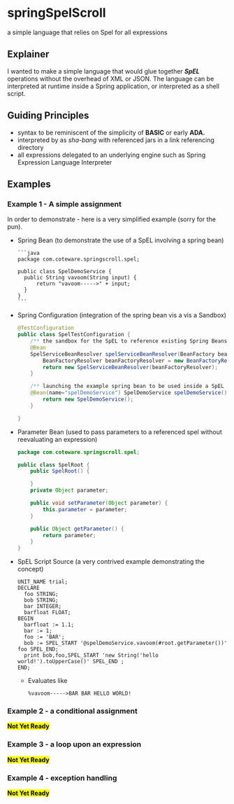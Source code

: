 # springSpelScroll
a simple language that relies on Spel for all expressions

## Explainer

I wanted to make a simple language that would glue together ***SpEL*** operations without the overhead of XML or JSON.  The language can be interpreted at runtime inside a Spring application, or interpreted as a shell script.

## Guiding Principles
* syntax to be reminiscent of the simplicity of **BASIC** or early **ADA.**
* interpreted by as *sha-bang* with referenced jars in a link referencing directory
* all expressions delegated to an underlying engine such as Spring Expression Language Interpreter



## Examples 
### Example 1 - A simple assignment
In order to demonstrate - here is a very simplified example (sorry for the pun).

* Spring Bean (to demonstrate the use of a SpEL involving  a spring bean)

      ```java
      package com.coteware.springscroll.spel;
    
      public class SpelDemoService {
        public String vavoom(String input) {
            return "vavoom----->" + input;
        }
      }
      ```

* Spring Configuration (integration of the spring bean vis a vis a Sandbox)
    ```java
    @TestConfiguration
    public class SpelTestConfiguration {
        /** the sandbox for the SpEL to reference existing Spring Beans */
        @Bean
        SpelServiceBeanResolver spelServiceBeanResolver(BeanFactory beanFactory) {
            BeanFactoryResolver beanFactoryResolver = new BeanFactoryResolver(beanFactory);
            return new SpelServiceBeanResolver(beanFactoryResolver);
        }
    
        /** launching the example spring bean to be used inside a SpEL */
        @Bean(name="spelDemoService") SpelDemoService spelDemoService() {
            return new SpelDemoService();
        }
    
    }
    ```

* Parameter Bean (used to pass parameters to a referenced spel without reevaluating an expression)
    ```java
    package com.coteware.springscroll.spel;
    
    public class SpelRoot {
        public SpelRoot() {
    
        }
        private Object parameter;
    
        public void setParameter(Object parameter) {
            this.parameter = parameter;
        }
    
        public Object getParameter() {
            return parameter;
        }
    }
    ```
* SpEL Script Source (a very contrived example demonstrating the concept)
    ```
    UNIT_NAME trial;
    DECLARE 
      foo STRING;
      bob STRING;
      bar INTEGER;
      barfloat FLOAT;
    BEGIN
      barfloat := 1.1;
      bar := 1;
      foo := 'BAR';
      bob := SPEL_START '@spelDemoService.vavoom(#root.getParameter())' foo SPEL_END;
      print bob,foo,SPEL_START 'new String('hello world!').toUpperCase()' SPEL_END ;
    END;
    
    ```
  * Evaluates like
    ```
    %vavoom----->BAR BAR HELLO WORLD! 
    ```

### Example 2 - a conditional assignment
<mark>**Not Yet Ready**</mark>
### Example 3 - a loop upon an expression
<mark>**Not Yet Ready**</mark>
### Example 4 - exception handling
<mark>**Not Yet Ready**</mark>